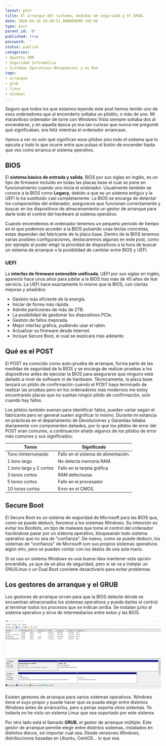 ```yaml
---
layout: post
title: El arranque del sistema, medidas de seguridad y el GRUB.
date: 2020-04-10 16:28:51.000000000 +02:00
type: post
parent_id: '0'
published: true
password: ''
status: publish
categories:
- Apuntes SMR
- Seguridad Informática
- Sistemas Operativos Monopuestos y en Red
tags:
- arranque
- grub
- linux
- windows
---
```


Seguro que todos los que estamos leyendo este post hemos tenido uno de esos ordenadores que al encenderlo soltaba un pitidito, o más de uno. Mi maravilloso ordenador de torre con Windows Vista siempre soltaba dos al encenderse, y en aquella época yo era tan curioso que nunca me pregunté qué significaban, era feliz mientras el ordenador arrancase.

Vamos a ver no solo qué significan esos pitidos sino todo el sistema que lo ejecuta y todo lo que ocurre entre que pulsas el botón de encender hasta que ves como arranca el sistema operativo.

## BIOS

El <strong>sistema básico de entrada y salida</strong>, BIOS por sus siglas en inglés, es un tipo de firmware incluido en todas las placas base el cual se pone en funcionamiento cuando uno inicia el ordenador. Usualmente también se conoce a la BIOS como <strong>Legacy</strong>, debido a que es un sistema antiguo y la UEFI lo ha sustituido casi completamente. La BIOS se encarga de detectar los componentes del ordenador, asegurarse que funcionan correctamente y buscar en los dispositivos de almacenamiento un gestor de arranque para darle todo el control del hardware al sistema operativo.

Cuando encendemos el ordenador tenemos un pequeño periodo de tiempo en el que podemos acceder a la BIOS pulsando unas teclas concretas, estas dependen del fabricante de la placa base. Dentro de la BIOS tenemos varias posibles configuraciones, destacaremos algunas en este post, como por ejemplo el poder elegir la prioridad de dispositivos a la hora de buscar un sistema de arranque o la posibilidad de cambiar entre BIOS y UEFI.

### UEFI

La <strong>interfaz de firmware extensible unificada</strong>, UEFI por sus siglas en inglés, apareció hace unos años para jubilar a la BIOS tras más de 45 años de leal servicio. La UEFI hace exactamente lo mismo que la BIOS, con ciertas mejoras y añadidos:

<ul>
<li>Gestión más eficiente de la energía.</li>
<li>Iniciar de forma más rápida.</li>
<li>Admite particiones de más de 2TB.</li>
<li>La posibilidad de gestionar los dispositivos PCIe.</li>
<li>Gestión de fallos mejorada.</li>
<li>Mejor interfaz gráfica, pudiendo usar el ratón.</li>
<li>Actualizar su firmware desde Internet.</li>
<li>Incluye Secure Boot, el cual se explicará más adelante.</li>
</ul>

## Qué es el POST

El POST es conocido como auto-prueba de arranque, forma parte de las medidas de seguridad de la BIOS y se encarga de realizar pruebas a los dispositivos antes de ejecutar la BIOS para asegurarse que ninguno está dañado a nivel de software ni de hardware. Técnicamente, la placa base lanzará un pitido de confirmación cuando el POST haya terminado de realizar las pruebas pero en los ordenadores más modernos me estoy encontrando placas que no sueltan ningún pitido de confirmación, solo cuando hay fallos.

Los pitidos también suenan para identificar fallos, pueden variar según el fabricante pero en general suelen significar lo mismo. Durante mi estancia en prácticas en el departamento de Devoluciones y Garantías lidiaba diariamente con componentes dañados, por lo que los pitidos de error del POST eran comunes, a continuación añado algunos de los pitidos de error más comunes y sus significados:

| **Tonos**               | **Significado**                      |
|-------------------------|--------------------------------------|
| Tono ininterrumpido     | Fallo en el sistema de alimentación. |
| 1 tono largo            | No detecta memoria RAM.              |
| 1 tono largo y 2 cortos | Fallo en la tarjeta gráfica          |
| 3 tonos cortos          | RAM defectuosa.                      |
| 5 tonos cortos          | Fallo en el procesador               |
| 10 tonos cortos         | Error en el CMOS.                    |

## Secure Boot

El Secure Boot es un sistema de seguridad de Microsoft para las BIOS que, como se puede deducir, favorece a los sistemas Windows. Su intención es evitar los Bootkits, un tipo de malware que toma el control del ordenador haciéndose pasar por un sistema operativo, bloqueando todo sistema operativo que no sea de "confianza". De nuevo, como se puede deducir, los sistemas de "confianza" de Microsoft son sus propios sistemas operativos algún otro, pero se pueden contar con los dedos de una sola mano.

Si se usa un sistema Windows es una buena idea mantener esta opción encendida, ya que da un plus de seguridad, pero si se va a instalar un GNU/Linux o un Dual Boot conviene desactivarlo para evitar problemas.

## Los gestores de arranque y el GRUB

Los gestores de arranque sirven para que la BIOS detecte dónde se encuentran almacenados los sistemas operativos y pueda darles el control al terminar todos los procesos que se indican arriba. Se instalan junto al sistema operativo y sirve de intermediarios entre estos y las BIOS.

![](/assets/2020/04/Screenshot_1-1024x457.png)

Existen gestores de arranque para varios sistemas operativos. Windows tiene el suyo propio y puede hacer que se pueda elegir entre distintos Windows antes de arrancarlos, pero a penas soporta otros sistemas. Yo todavía no he visto un sistema Linux que sea soportado por este sistema.

Por otro lado está el llamado <strong>GRUB</strong>, el gestor de arranque múltiple. Este gestor de arranque permite elegir entre distintos sistemas, instalados en distintos discos, sin importar cual sea. Desde versiones Windows, distribuciones basadas en Ubuntu, CentOS... lo que sea.